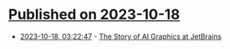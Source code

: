 # [Published on 2023-10-18](index.md)

* [2023-10-18, 03:22:47](https://lobste.rs/s/6igvvg/story_ai_graphics_at_jetbrains) - [The Story of AI Graphics at JetBrains](https://blog.jetbrains.com/blog/2023/10/16/ai-graphics-at-jetbrains-story/)
